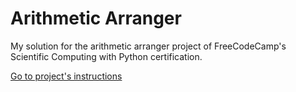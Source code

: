 # Arithmetic Arranger

My solution for the arithmetic arranger project of FreeCodeCamp's Scientific
Computing with Python certification.

[Go to project's instructions](https://www.freecodecamp.org/learn/scientific-computing-with-python/scientific-computing-with-python-projects/arithmetic-formatter)
